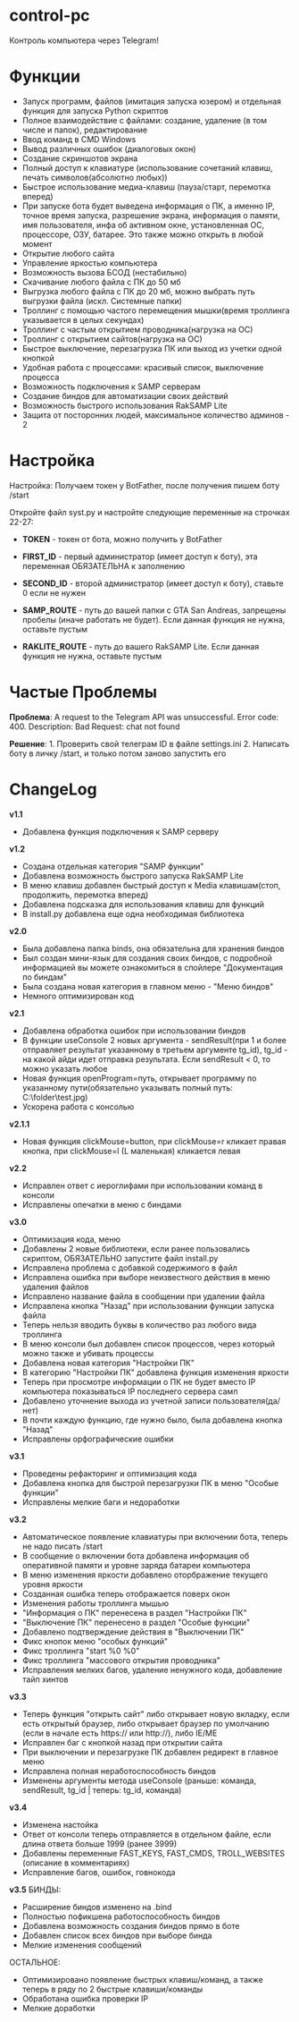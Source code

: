 # control-pc
Контроль компьютера через Telegram!

# Функции
- Запуск программ, файлов (имитация запуска юзером) и отдельная функция для запуска Python скриптов
- Полное взаимодействие с файлами: создание, удаление (в том числе и папок), редактирование
- Ввод команд в CMD Windows
- Вывод различных ошибок (диалоговых окон)
- Создание скриншотов экрана
- Полный доступ к клавиатуре (использование сочетаний клавиш, печать символов(абсолютно любых))
- Быстрое использование медиа-клавиш (пауза/старт, перемотка вперед)
- При запуске бота будет выведена информация о ПК, а именно IP, точное время запуска, разрешение экрана, информация о памяти, имя пользователя, инфа об активном окне, установленная ОС, процессоре, ОЗУ, батарее. Это также можно открыть в любой момент
- Открытие любого сайта
- Управление яркостью компьютера
- Возможность вызова БСОД (нестабильно)
- Cкачивание любого файла с ПК до 50 мб
- Выгрузка любого файла с ПК до 20 мб, можно выбрать путь выгрузки файла (искл. Системные папки)
- Троллинг с помощью частого перемещения мышки(время троллинга указывается в целых секундах)
- Троллинг с частым открытием проводника(нагрузка на ОС)
- Троллинг с открытием сайтов(нагрузка на ОС)
- Быстрое выключение, перезагрузка ПК или выход из учетки одной кнопкой
- Удобная работа с процессами: красивый список, выключение процесса
- Возможность подключения к SAMP серверам
- Cоздание биндов для автоматизации своих действий
- Возможность быстрого использования RakSAMP Lite
- Защита от посторонних людей, максимальное количество админов - 2


# Настройка
Настройка:
Получаем токен у BotFather, после получения пишем боту /start

Откройте файл syst.py и настройте следующие переменные на строчках 22-27:
- **TOKEN** - токен от бота, можно получить у BotFather
- **FIRST_ID** - первый администратор (имеет доступ к боту), эта переменная ОБЯЗАТЕЛЬНА к заполнению
- **SECOND_ID** - второй администратор (имеет доступ к боту), ставьте 0 если не нужен

- **SAMP_ROUTE** - путь до вашей папки с GTA San Andreas, запрещены пробелы (иначе работать не будет). Если данная функция не нужна, оставьте пустым
- **RAKLITE_ROUTE** - путь до вашего RakSAMP Lite. Если данная функция не нужна, оставьте пустым

# Частые Проблемы
**Проблема**: A request to the Telegram API was unsuccessful. Error code: 400. Description: Bad Request: chat not found

**Решение**: 1. Проверить свой телеграм ID в файле settings.ini
2. Написать боту в личку /start, и только потом заново запустить его


# ChangeLog
**v1.1**
- Добавлена функция подключения к SAMP серверу

**v1.2**
- Создана отдельная категория "SAMP функции"
- Добавлена возможность быстрого запуска RakSAMP Lite
- В меню клавиш добавлен быстрый доступ к Media клавишам(стоп, продолжить, перемотка вперед)
- Добавлена подсказка для использования клавиш для функций
- В install.py добавлена еще одна необходимая библиотека

**v2.0**
- Была добавлена папка binds, она обязательна для хранения биндов
- Был создан мини-язык для создания своих биндов, с подробной информацией вы можете ознакомиться в спойлере "Документация по биндам"
- Была создана новая категория в главном меню - "Меню биндов"
- Немного оптимизирован код

**v2.1**
- Добавлена обработка ошибок при использовании биндов
- В функции useConsole 2 новых аргумента - sendResult(при 1 и более отправляет результат указанному в третьем аргументе tg_id), tg_id - на какой айди идет отправка результата. Если sendResult < 0, то можно указать любое
- Новая функция openProgram=путь, открывает программу по указанному пути(обязательно указывать полный путь: C:\folder\test.jpg)
- Ускорена работа с консолью

**v2.1.1**
- Новая функция clickMouse=button, при clickMouse=r кликает правая кнопка, при clickMouse=l (L маленькая) кликается левая

**v2.2**
- Исправлен ответ с иероглифами при использовании команд в консоли
- Исправлены опечатки в меню с биндами

**v3.0**
- Оптимизация кода, меню
- Добавлены 2 новые библиотеки, если ранее пользовались скриптом, ОБЯЗАТЕЛЬНО запустите файл install.py
- Исправлена проблема с добавкой содержимого в файл
- Исправлена ошибка при выборе неизвестного действия в меню удаления файлов
- Исправлено название файла в сообщении при удалении файла
- Исправлена кнопка "Назад" при использовании функции запуска файла
- Теперь нельзя вводить буквы в количество раз любого вида троллинга
- В меню консоли был добавлен список процессов, через который можно также и убивать процессы
- Добавлена новая категория "Настройки ПК"
- В категорию "Настройки ПК" добавлена функция изменения яркости
- Теперь при просмотре информации о ПК не будет вместо IP компьютера показываться IP последнего сервера самп
- Добавлено уточнение выхода из учетной записи пользователя(да/нет)
- В почти каждую функцию, где нужно было, была добавлена кнопка "Назад"
- Исправлены орфографические ошибки

**v3.1**
- Проведены рефакторинг и оптимизация кода
- Добавлена кнопка для быстрой перезагрузки ПК в меню "Особые функции"
- Исправлены мелкие баги и недоработки

**v3.2**
- Автоматическое появление клавиатуры при включении бота, теперь не надо писать /start
- В сообщение о включении бота добавлена информация об оперативной памяти и уровне заряда батареи компьютера
- В меню изменения яркости добавлено оторбражение текущего уровня яркости
- Созданная ошибка теперь отображается поверх окон
- Изменения работы троллинга мышью
- "Информация о ПК" перенесена в раздел "Настройки ПК"
- "Выключение ПК" перенесено в раздел "Особые функции"
- Добавлено подтверждение действия в "Выключении ПК"
- Фикс кнопок меню "особых функций"
- Фикс троллинга "start %0 %0"
- Фикс троллинга "массового открытия проводника"
- Исправления мелких багов, удаление ненужного кода, добавление тайп хинтов

**v3.3**
- Теперь функция "открыть сайт" либо открывает новую вкладку, если есть открытый браузер, либо открывает браузер по умолчанию (если в начале есть https:// или http://), либо IE/ME
- Исправлен баг с кнопкой назад при открытии сайта
- При выключении и перезагрузке ПК добавлен редирект в главное меню
- Исправлена полная неработоспособность биндов
- Изменены аргументы метода useConsole (раньше: команда, sendResult, tg_id | теперь: tg_id, команда)

**v3.4**
- Изменена настойка
- Ответ от консоли теперь отправляется в отдельном файле, если длина ответа больше 1999 (ранее 3999)
- Добавлены переменные FAST_KEYS, FAST_CMDS, TROLL_WEBSITES (описание в комментариях)
- Исправление багов, ошибок, говнокода

**v3.5**
БИНДЫ:
- Расширение биндов изменено на .bind
- Полностью пофикшена работоспособность биндов
- Добавлена возможность создания биндов прямо в боте
- Добавлен список всех биндов при выборе бинда
- Мелкие изменения сообщений

ОСТАЛЬНОЕ:
- Оптимизировано появление быстрых клавиш/команд, а также теперь в ряду по 2 быстрые клавиши/команды
- Обработана ошибка проверки IP
- Мелкие доработки
